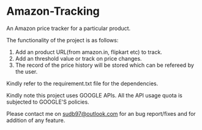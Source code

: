 # Amazon-Tracking
An Amazon price tracker for a particular product.

The functionality of the project is as follows:
1. Add an product URL(from amazon.in, flipkart etc) to track.
2. Add an threshold value or track on price changes.
3. The record of the price history will be stored which can be refereed by the user.

Kindly refer to the requirement.txt file for the dependencies.

Kindly note this project uses GOOGLE APIs. All the API usage quota is subjected to GOOGLE'S policies.

Please contact me on sudb97@outlook.com for an bug report/fixes and for addition of any feature.
